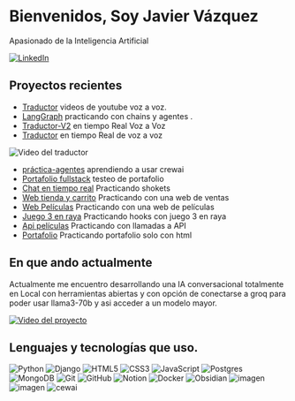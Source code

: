 # Bienvenidos, Soy Javier Vázquez 
Apasionado de la Inteligencia Artificial

[![LinkedIn](https://img.shields.io/badge/linkedin-%230077B5.svg?style=for-the-badge&logo=linkedin&logoColor=white)](https://www.linkedin.com/in/javier-v%C3%A1zquez-mart%C3%ADn-567307298/)

## Proyectos recientes
- [Traductor](https://github.com/Mileccc/Traductor_videos_youtube/tree/master) videos de youtube voz a voz.
- [LangGraph](https://github.com/Mileccc/practica_langgraph) practicando con chains y agentes .
- [Traductor-V2](https://github.com/Mileccc/traductor_audio_to_audio_V2) en tiempo Real Voz a Voz
- [Traductor](https://github.com/Mileccc/TraductorAudioToAudio) en tiempo Real de voz a voz

![Video del traductor](https://youtu.be/d0Dn0ioeNTc?si=4g1t5lcnEpGJpVXS)

- [práctica-agentes](https://github.com/Mileccc/practica_agentes) aprendiendo a usar crewai
- [Portafolio fullstack](https://github.com/Mileccc/portafolio_fullstack/tree/master) testeo de portafolio
- [Chat en tiempo real](https://github.com/Mileccc/chatTiempoReal/tree/master/client) Practicando shokets
- [Web tienda y carrito](https://github.com/Mileccc/Tienda_y_Carrito) Practicando con una web de ventas
- [Web Películas](https://github.com/Mileccc/Buscador_peliculas) Practicando con una web de películas
- [Juego 3 en raya](https://github.com/Mileccc/tres-en-raya) Practicando hooks con juego 3 en raya
- [Api películas](https://github.com/Mileccc/rest-api-peliculas-deploy) Practicando con llamadas a API
- [Portafolio](https://github.com/Mileccc/portafolios_basico_solo_javaScript) Practicando portafolio solo con html


## En que ando actualmente

Actualmente me encuentro desarrollando una IA conversacional totalmente en Local con herramientas abiertas y con opción de conectarse a groq para poder usar llama3-70b y asi acceder a un modelo mayor.

[![Video del proyecto](https://github.com/Mileccc/Mileccc/assets/121825748/7d77840b-cfd8-4003-8d03-cb4f43ead309)](https://www.youtube.com/watch?v=Rv8jfNoKlTE)

## Lenguajes y tecnologías que uso.

![Python](https://img.shields.io/badge/python-3670A0?style=for-the-badge&logo=python&logoColor=ffdd54) ![Django](https://img.shields.io/badge/django-%23092E20.svg?style=for-the-badge&logo=django&logoColor=white) ![HTML5](https://img.shields.io/badge/html5-%23E34F26.svg?style=for-the-badge&logo=html5&logoColor=white) ![CSS3](https://img.shields.io/badge/css3-%231572B6.svg?style=for-the-badge&logo=css3&logoColor=white) ![JavaScript](https://img.shields.io/badge/javascript-%23323330.svg?style=for-the-badge&logo=javascript&logoColor=%23F7DF1E) ![Postgres](https://img.shields.io/badge/postgres-%23316192.svg?style=for-the-badge&logo=postgresql&logoColor=white) ![MongoDB](https://img.shields.io/badge/MongoDB-%234ea94b.svg?style=for-the-badge&logo=mongodb&logoColor=white) ![Git](https://img.shields.io/badge/git-%23F05033.svg?style=for-the-badge&logo=git&logoColor=white) ![GitHub](https://img.shields.io/badge/github-%23121011.svg?style=for-the-badge&logo=github&logoColor=white)   ![Notion](https://img.shields.io/badge/Notion-%23000000.svg?style=for-the-badge&logo=notion&logoColor=white) ![Docker](https://img.shields.io/badge/docker-%230db7ed.svg?style=for-the-badge&logo=docker&logoColor=white) ![Obsidian](https://img.shields.io/badge/Obsidian-%23483699.svg?style=for-the-badge&logo=obsidian&logoColor=white)  ![imagen](https://github.com/Mileccc/Mileccc/assets/121825748/e1b49f04-d136-42d6-a2a2-64364ff7d7cd) ![imagen](https://github.com/Mileccc/Mileccc/assets/121825748/db06a644-ff5e-4675-b1c7-292a1ff4a5d5)   ![cewai](https://github.com/Mileccc/Mileccc/assets/121825748/a31df1c4-869f-4c47-9ebc-b15695bdd39b)





